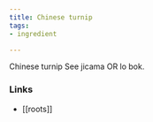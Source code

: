 ```yaml
---
title: Chinese turnip
tags:
- ingredient

---
```

Chinese turnip See jicama OR lo bok.

### Links

* [[roots]]

